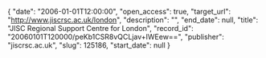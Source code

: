 {
  "date": "2006-01-01T12:00:00", 
  "open_access": true, 
  "target_url": "http://www.jiscrsc.ac.uk/london", 
  "description": "", 
  "end_date": null, 
  "title": "JISC Regional Support Centre for London", 
  "record_id": "20060101T120000/peKb1CSR8vQCLjav+IWEew==", 
  "publisher": "jiscrsc.ac.uk", 
  "slug": 125186, 
  "start_date": null
}

